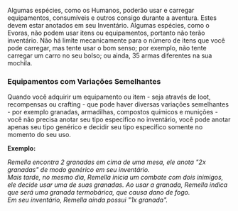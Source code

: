 Algumas espécies, como os Humanos, poderão usar e carregar equipamentos, consumíveis e outros consigo durante a aventura. Estes devem estar anotados em seu Inventário. Algumas espécies, como o Evoras, não podem usar itens ou equipamentos, portanto não terão inventário. Não há limite mecanicamente para o número de itens que você pode carregar, mas tente usar o bom senso; por exemplo, não tente carregar um carro no seu bolso; ou ainda, 35 armas diferentes na sua mochila.

### Equipamentos com Variações Semelhantes

Quando você adquirir um equipamento ou item - seja através de loot, recompensas ou crafting - que pode haver diversas variações semelhantes - por exemplo granadas, armadilhas, compostos químicos e munições - você não precisa anotar seu tipo específico no inventário, você pode anotar apenas seu tipo genérico e decidir seu tipo específico somente no momento do seu uso. 

**Exemplo:**  

_Remella encontra 2 granadas em cima de uma mesa, ele anota "2x granadas" de modo genérico em seu inventário._  
_Mais tarde, no mesmo dia, Remella inicia um combate com dois inimigos, ele decide usar uma de suas granadas. Ao usar a granada, Remella indica que será uma granada termobárica, que causa dano de fogo._  
_Em seu inventário, Remella ainda possui "1x granada"._